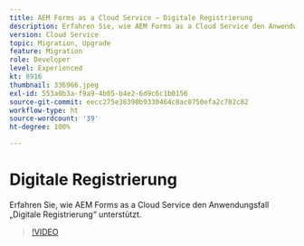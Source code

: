 ```yaml
---
title: AEM Forms as a Cloud Service – Digitale Registrierung
description: Erfahren Sie, wie AEM Forms as a Cloud Service den Anwendungsfall „Digitale Registrierung“ unterstützt.
version: Cloud Service
topic: Migration, Upgrade
feature: Migration
role: Developer
level: Experienced
kt: 8916
thumbnail: 336966.jpeg
exl-id: 553a0b3a-f9a9-4b05-b4e2-6d9c6c1b0156
source-git-commit: eecc275e38390b9330464c8ac0750efa2c702c82
workflow-type: ht
source-wordcount: '39'
ht-degree: 100%

---
```


# Digitale Registrierung

Erfahren Sie, wie AEM Forms as a Cloud Service den Anwendungsfall „Digitale Registrierung“ unterstützt.

>[!VIDEO](https://video.tv.adobe.com/v/336966?quality=12&learn=on)
